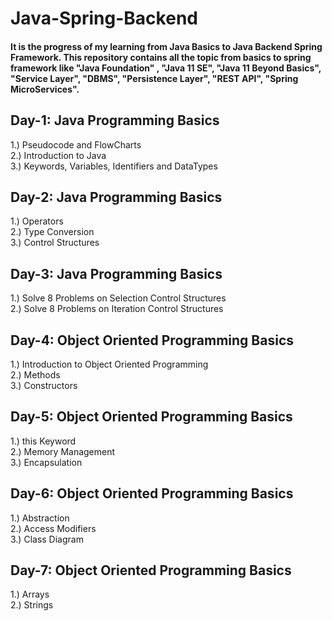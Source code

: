 # Java-Spring-Backend
#### It is the progress of my learning from Java Basics to Java Backend Spring Framework. This repository contains all the topic from basics to spring framework like "Java Foundation" , "Java 11 SE", "Java 11 Beyond Basics", "Service Layer", "DBMS", "Persistence Layer", "REST API", "Spring MicroServices".

## Day-1: Java Programming Basics
1.) Pseudocode and FlowCharts\
2.) Introduction to Java\
3.) Keywords, Variables, Identifiers and DataTypes

## Day-2: Java Programming Basics
1.) Operators\
2.) Type Conversion\
3.) Control Structures

## Day-3: Java Programming Basics
1.) Solve 8 Problems on Selection Control Structures\
2.) Solve 8 Problems on Iteration Control Structures

## Day-4: Object Oriented Programming Basics
1.) Introduction to Object Oriented Programming\
2.) Methods\
3.) Constructors

## Day-5: Object Oriented Programming Basics
1.) this Keyword\
2.) Memory Management\
3.) Encapsulation

## Day-6: Object Oriented Programming Basics
1.) Abstraction\
2.) Access Modifiers\
3.) Class Diagram

## Day-7: Object Oriented Programming Basics
1.) Arrays\
2.) Strings

